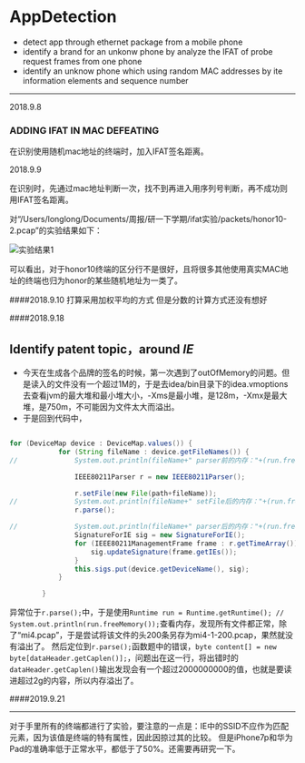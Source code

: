 # AppDetection
- detect app through ethernet package from a mobile phone
- identify a brand for an unkonw phone by analyze the IFAT of probe request frames from one phone
- identify an unknow phone which using random MAC addresses by ite information elements and sequence number

---

2018.9.8
### ADDING IFAT IN MAC DEFEATING
在识别使用随机mac地址的终端时，加入IFAT签名距离。

2018.9.9

在识别时，先通过mac地址判断一次，找不到再进入用序列号判断，再不成功则用IFAT签名距离。

对“/Users/longlong/Documents/周报/研一下学期/ifat实验/packets/honor10-2.pcap”的实验结果如下：

![实验结果1](/Users/longlong/Desktop/实验数据截图/WX20180910-095624.png)

可以看出，对于honor10终端的区分行不是很好，且将很多其他使用真实MAC地址的终端也归为honor的某些随机地址为一类了。

####2018.9.10
打算采用加权平均的方式
但是分数的计算方式还没有想好

####2018.9.18

Identify patent topic，around *IE*
---

- 今天在生成各个品牌的签名的时候，第一次遇到了outOfMemory的问题。但是读入的文件没有一个超过1M的，于是去idea/bin目录下的idea.vmoptions去查看jvm的最大堆和最小堆大小，-Xms是最小堆，是128m，-Xmx是最大堆，是750m，不可能因为文件太大而溢出。
- 于是回到代码中，

```java

for (DeviceMap device : DeviceMap.values()) {
			for (String fileName : device.getFileNames()) {
//				System.out.println(fileName+" parser前的内存："+(run.freeMemory()));

				IEEE80211Parser r = new IEEE80211Parser();

				r.setFile(new File(path+fileName));
//				System.out.println(fileName+" setFile后的内存："+(run.freeMemory()));
				r.parse();

//				System.out.println(fileName+" parser后的内存："+(run.freeMemory()));
				SignatureForIE sig = new SignatureForIE();
				for (IEEE80211ManagementFrame frame : r.getTimeArray()) {
					sig.updateSignature(frame.getIEs());
				}
				this.sigs.put(device.getDeviceName(), sig);
			}

		}

```
异常位于```r.parse();```中，于是使用```Runtime run = Runtime.getRuntime();
//		System.out.println(run.freeMemory());```查看内存，发现所有文件都正常，除了“mi4.pcap”，于是尝试将该文件的头200条另存为mi4-1-200.pcap，果然就没有溢出了。
然后定位到```r.parse();```函数题中的错误，```byte content[] = new byte[dataHeader.getCaplen()];```，问题出在这一行，将出错时的```dataHeader.getCaplen()```输出发现会有一个超过2000000000的值，也就是要读进超过2g的内容，所以内存溢出了。
		

####2019.9.21

---

对于手里所有的终端都进行了实验，要注意的一点是：IE中的SSID不应作为匹配元素，因为该值是终端的特有属性，因此因掠过其的比较。
但是iPhone7p和华为Pad的准确率低于正常水平，都低于了50%。还需要再研究一下。




